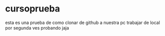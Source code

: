 # cursoprueba
esta es una prueba de como clonar de github a nuestra pc  trabajar de local
por segunda ves probando jaja
